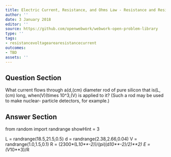 ```yaml
---
title: Electric Current, Resistance, and Ohms Law - Resistance and Resistivity
author: ''
date: 3 January 2018
editor: ''
source: https://github.com/openwebwork/webwork-open-problem-library
type: ''
tags:
- resistancevoltagearearesistancecurrent
outcomes:
- TBD
assets: ''
---
```


## Question Section 

What current flows through a(d,(cm) diameter rod of pure silicon that is(L,(cm) long, when(V)(times 10^3,(V) is applied to it? (Such a rod may be used to make nuclear- particle detectors, for example.)



## Answer Section

from random import randrange
showHint = 3


L = randrange(18.5,21.5,0.5)
d = randrange(2.38,2.66,0.04)
V = randrange(1.0,1.5,0.1)
R = (2300*(L*10**-2))/(pi*((d*10**-2)/2)**2)
E = (V*10**3)/R